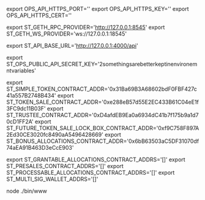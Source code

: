 export OPS_API_HTTPS_PORT=''
export OPS_API_HTTPS_KEY=''
export OPS_API_HTTPS_CERT=''

export ST_GETH_RPC_PROVIDER='http://127.0.0.1:8545'
export ST_GETH_WS_PROVIDER='ws://127.0.0.1:18545'

export ST_API_BASE_URL='http://127.0.0.1:4000/api'

export ST_OPS_PUBLIC_API_SECRET_KEY='2somethingsarebetterkeptinenvironemntvariables'

export ST_SIMPLE_TOKEN_CONTRACT_ADDR='0x31Ba69B3A68602bdF0FBF427c41a557B2748B434'
export ST_TOKEN_SALE_CONTRACT_ADDR='0xe288eB57d55E2EC433B61C04eE1f3FC9dc11B03F'
export ST_TRUSTEE_CONTRACT_ADDR='0xD4afdEB9Ea0a6934dC41b7f175b9a1d70cD1FF2A'
export ST_FUTURE_TOKEN_SALE_LOCK_BOX_CONTRACT_ADDR='0xf9C758F897A2Ed30CE3020fc8490aA5496428669'
export ST_BONUS_ALLOCATIONS_CONTRACT_ADDR='0x6bB63503aC5DF31070df74aEA91B463D3eCcE903'

export ST_GRANTABLE_ALLOCATIONS_CONTRACT_ADDRS='[]'
export ST_PRESALES_CONTRACT_ADDRS='[]'
export ST_PROCESSABLE_ALLOCATIONS_CONTRACT_ADDRS='[]'
export ST_MULTI_SIG_WALLET_ADDRS='[]'

node ./bin/www